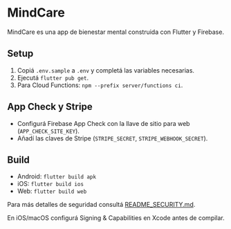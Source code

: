 # MindCare

MindCare es una app de bienestar mental construida con Flutter y Firebase.

## Setup

1. Copiá `.env.sample` a `.env` y completá las variables necesarias.
2. Ejecutá `flutter pub get`.
3. Para Cloud Functions: `npm --prefix server/functions ci`.

## App Check y Stripe
- Configurá Firebase App Check con la llave de sitio para web (`APP_CHECK_SITE_KEY`).
- Añadí las claves de Stripe (`STRIPE_SECRET`, `STRIPE_WEBHOOK_SECRET`).

## Build
- Android: `flutter build apk`
- iOS: `flutter build ios`
- Web: `flutter build web`

Para más detalles de seguridad consultá [README_SECURITY.md](README_SECURITY.md).

En iOS/macOS configurá Signing & Capabilities en Xcode antes de compilar.

